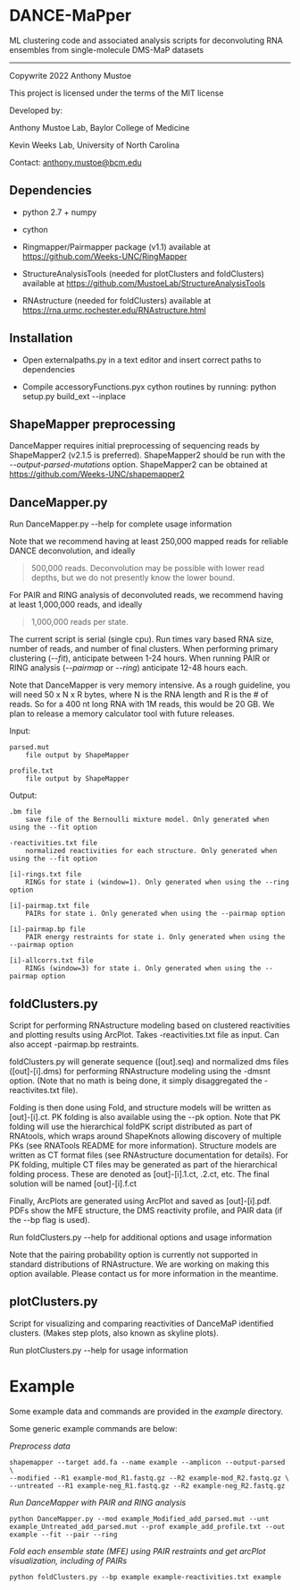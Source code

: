 # DANCE-MaPper
ML clustering code and associated analysis scripts for deconvoluting RNA ensembles
from single-molecule DMS-MaP datasets

-----------------------------------------
Copywrite 2022 Anthony Mustoe

This project is licensed under the terms of the MIT license

Developed by:

Anthony Mustoe Lab, Baylor College of Medicine

Kevin Weeks Lab, University of North Carolina

Contact: anthony.mustoe@bcm.edu



Dependencies
------------
- python 2.7 + numpy

- cython 

- Ringmapper/Pairmapper package (v1.1)
    available at https://github.com/Weeks-UNC/RingMapper

- StructureAnalysisTools (needed for plotClusters and foldClusters)
    available at https://github.com/MustoeLab/StructureAnalysisTools
    
- RNAstructure (needed for foldClusters)
    available at https://rna.urmc.rochester.edu/RNAstructure.html



Installation
------------
- Open externalpaths.py in a text editor and insert correct paths to dependencies

- Compile accessoryFunctions.pyx cython routines by running:
    python setup.py build_ext --inplace



ShapeMapper preprocessing
-----------------------
DanceMapper requires initial preprocessing of sequencing reads by ShapeMapper2 (v2.1.5 is preferred). 
ShapeMapper2 should be run with the *--output-parsed-mutations* option.
ShapeMapper2 can be obtained at https://github.com/Weeks-UNC/shapemapper2


DanceMapper.py
--------------
Run DanceMapper.py --help for complete usage information

Note that we recommend having at least 250,000 mapped reads for reliable DANCE deconvolution, and ideally
>500,000 reads. Deconvolution may be possible with lower read depths, but we do not presently know the 
lower bound. 

For PAIR and RING analysis of deconvoluted reads, we recommend having at least 1,000,000 reads, and ideally
>1,000,000 reads per state.

The current script is serial (single cpu). Run times vary based RNA size, number of reads, and number
of final clusters. When performing primary clustering (*--fit*), anticipate between 1-24 hours. When running
PAIR or RING analysis (*--pairmap* or *--ring*) anticipate 12-48 hours each. 

Note that DanceMapper is very memory intensive. As a rough guideline, you will need 50 x N x R bytes, where
N is the RNA length and R is the # of reads. So for a 400 nt long RNA with 1M reads, this would be 20 GB. 
We plan to release a memory calculator tool with future releases.


Input:
    
    parsed.mut 
        file output by ShapeMapper
    
    profile.txt 
        file output by ShapeMapper
    

Output:

    .bm file 
        save file of the Bernoulli mixture model. Only generated when using the --fit option

    -reactivities.txt file
        normalized reactivities for each structure. Only generated when using the --fit option

    [i]-rings.txt file
        RINGs for state i (window=1). Only generated when using the --ring option

    [i]-pairmap.txt file
        PAIRs for state i. Only generated when using the --pairmap option

    [i]-pairmap.bp file
        PAIR energy restraints for state i. Only generated when using the --pairmap option

    [i]-allcorrs.txt file
        RINGs (window=3) for state i. Only generated when using the --pairmap option



foldClusters.py
----------------
Script for performing RNAstructure modeling based on clustered reactivities and plotting results 
using ArcPlot. Takes -reactivities.txt file as input. Can also accept -pairmap.bp restraints. 

foldClusters.py will generate sequence ([out].seq) and normalized dms files ([out]-[i].dms) for
performing RNAstructure modeling using the -dmsnt option. (Note that no math is being done, 
it simply disaggregated the -reactivites.txt file).

Folding is then done using Fold, and structure models will be written as [out]-[i].ct. 
PK folding is also available using the --pk option. Note that PK folding will use the hierarchical 
foldPK script distributed as part of RNAtools, which wraps around ShapeKnots allowing discovery of 
multiple PKs (see RNATools README for more information). Structure models are written as CT format files 
(see RNAstructure documentation for details). For PK folding, multiple CT files may be generated as 
part of the hierarchical folding process. These are denoted as [out]-[i].1.ct, .2.ct, etc. 
The final solution will be named [out]-[i].f.ct

Finally, ArcPlots are generated using ArcPlot and saved as [out]-[i].pdf. PDFs show
the MFE structure, the DMS reactivity profile, and PAIR data (if the --bp flag is used).

Run foldClusters.py --help for additional options and usage information

Note that the pairing probability option is currently not supported in standard distributions of RNAstructure.
We are working on making this option available. Please contact us for more information in the meantime.




plotClusters.py
----------------
Script for visualizing and comparing reactivities of DanceMaP identified clusters.
(Makes step plots, also known as skyline plots).

Run plotClusters.py --help for usage information



Example
========

Some example data and commands are provided in the *example* directory. 


Some generic example commands are below:


*Preprocess data*

    shapemapper --target add.fa --name example --amplicon --output-parsed \
    --modified --R1 example-mod_R1.fastq.gz --R2 example-mod_R2.fastq.gz \
    --untreated --R1 example-neg_R1.fastq.gz --R2 example-neg_R2.fastq.gz

*Run DanceMapper with PAIR and RING analysis*

    python DanceMapper.py --mod example_Modified_add_parsed.mut --unt example_Untreated_add_parsed.mut --prof example_add_profile.txt --out example --fit --pair --ring


*Fold each ensemble state (MFE) using PAIR restraints and get arcPlot visualization, including of PAIRs*
    
    python foldClusters.py --bp example example-reactivities.txt example





